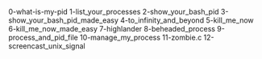 0-what-is-my-pid 1-list_your_processes 2-show_your_bash_pid 3-show_your_bash_pid_made_easy 4-to_infinity_and_beyond 5-kill_me_now 6-kill_me_now_made_easy 7-highlander 8-beheaded_process 9-process_and_pid_file 10-manage_my_process 11-zombie.c 12-screencast_unix_signal
